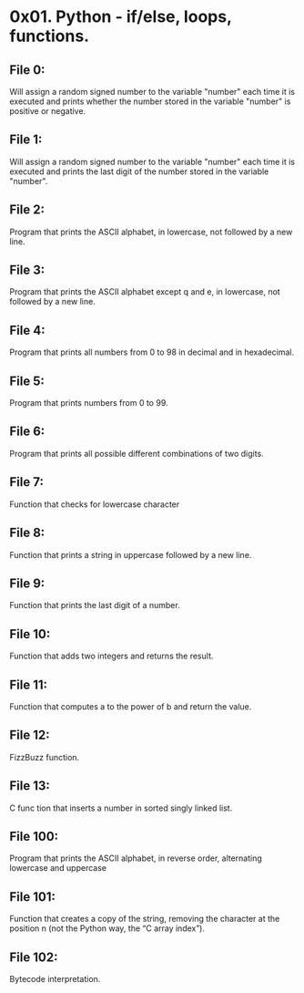 # 0x01. Python - if/else, loops, functions.

## File 0:
Will assign a random signed number to the variable "number" each time it is executed and prints whether the number stored in the variable "number" is positive or negative.
## File 1:
Will assign a random signed number to the variable "number" each time it is executed and prints the last digit of the number stored in the variable "number".
## File 2:
Program that prints the ASCII alphabet, in lowercase, not followed by a new line.
## File 3:
Program that prints the ASCII alphabet except q and e, in lowercase, not followed by a new line.
## File 4:
Program that prints all numbers from 0 to 98 in decimal and in hexadecimal.
## File 5:
Program that prints numbers from 0 to 99.
## File 6:
Program that prints all possible different combinations of two digits.
## File 7:
Function that checks for lowercase character
## File 8:
Function that prints a string in uppercase followed by a new line.
## File 9:
Function that prints the last digit of a number.
## File 10:
Function that adds two integers and returns the result.
## File 11:
Function that computes a to the power of b and return the value.
## File 12:
FizzBuzz function.
## File 13:
C func tion that inserts a number in sorted singly linked list.
## File 100:
Program that prints the ASCII alphabet, in reverse order, alternating lowercase and uppercase
## File 101:
Function that creates a copy of the string, removing the character at the position n (not the Python way, the “C array index”).
## File 102:
Bytecode interpretation.

